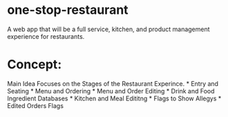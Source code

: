 # one-stop-restaurant
A web app that will be a full service, kitchen, and product management experience for restaurants.

# Concept:
   Main Idea Focuses on the Stages of the Restaurant Experince. 
    * Entry and Seating
    * Menu and Ordering
      * Menu and Order Editing
      * Drink and Food Ingredient Databases
    * Kitchen and Meal Edititng
      * Flags to Show Allegys
      * Edited Orders Flags
